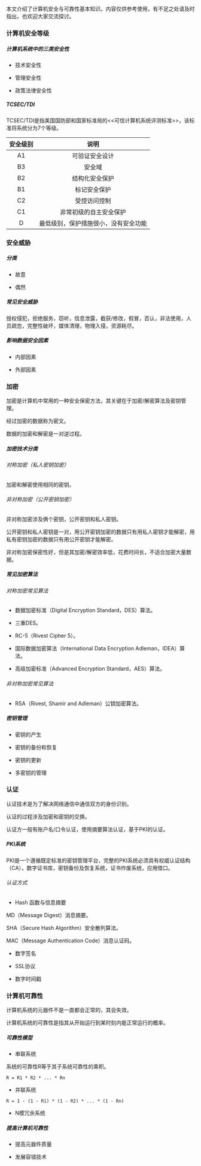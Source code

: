 本文介绍了计算机安全与可靠性基本知识。内容仅供参考使用，有不足之处请及时指出，也欢迎大家交流探讨。

### 计算机安全等级

##### 计算机系统中的三类安全性

* 技术安全性

* 管理安全性

* 政策法律安全性

##### TCSEC/TDI

TCSEC/TDI是指美国国防部和国家标准局的<<可信计算机系统评测标准>>，该标准将系统分为7个等级。

|安全级别|说明|
|:----:|:----:|
|A1|可验证安全设计|
|B3|安全域|
|B2|结构化安全保护|
|B1|标记安全保护|
|C2|受控访问控制|
|C1|非常初级的自主安全保护|
|D|最低级别，保护措施很小，没有安全功能|

### 安全威胁

##### 分类

* 故意

* 偶然

##### 常见安全威胁

授权侵犯，拒绝服务，窃听，信息泄露，截获/修改，假冒，否认，非法使用，人员疏忽，完整性破坏，媒体清理，物理入侵，资源耗尽。

##### 影响数据安全因素

* 内部因素

* 外部因素

### 加密

加密是计算机中常用的一种安全保密方法，其关键在于加密/解密算法及密钥管理。

经过加密的数据称为密文。

数据的加密和解密是一对逆过程。

##### 加密技术分类

######  对称加密（私人密钥加密）

加密和解密使用相同的密钥。

###### 非对称加密（公开密钥加密）

非对称加密涉及俩个密钥，公开密钥和私人密钥。

公开密钥和私人密钥是一对，用公开密钥加密的数据只有用私人密钥才能解密，用私有密钥加密的数据只有用公开密钥才能解密。

非对称加密保密性好，但是其加密/解密效率低，花费时间长，不适合加密大量数据。

##### 常见加密算法

###### 对称加密常见算法

* 数据加密标准（Digital Encryption Standard，DES）算法。

* 三重DES。

* RC-5（Rivest Cipher 5）。

* 国际数据加密算法（International Data Encryption Adleman，IDEA）算法。

* 高级加密标准（Advanced Encryption Standard，AES）算法。

###### 非对称加密常见算法

* RSA（Rivest, Shamir and Adleman）公钥加密算法。

##### 密钥管理

* 密钥的产生

* 密钥的备份和恢复

* 密钥的更新

* 多密钥的管理

### 认证

认证技术是为了解决网络通信中通信双方的身份识别。

认证的过程涉及加密和密钥的交换。

认证方一般有账户名/口令认证，使用摘要算法认证，基于PKI的认证。

##### PKI系统

PKI是一个遵循既定标准的密钥管理平台，完整的PKI系统必须具有权威认证结构（CA），数字证书库，密钥备份及恢复系统，证书作废系统，应用借口。

###### 认证方式

* Hash 函数与信息摘要

MD（Message Digest）消息摘要。

SHA（Secure Hash Algorithm）安全散列算法。

MAC（Message Authentication Code）消息认证码。

* 数字签名

* SSL协议

* 数字时间戳

### 计算机可靠性

计算机系统的元器件不是一直都会正常的，其会失效。

计算机系统的可靠性是指其从开始运行到某时刻内能正常运行的概率。

##### 可靠性模型

* 串联系统

系统的可靠性R等于其子系统可靠性的乘积。

```
R = R1 * R2 * ... * Rn
```

* 并联系统

```
R = 1 - (1 - R1) * (1 - R2) * ... * (1 - Rn)
```

* N模冗余系统

##### 提高计算机可靠性

* 提高元器件质量

* 发展容错技术